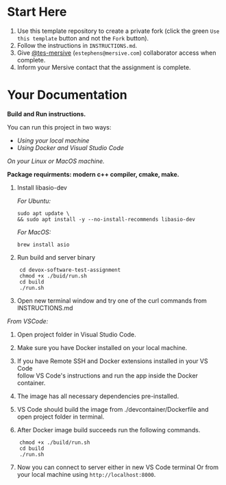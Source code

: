 # Start Here

1. Use this template repository to create a private fork (click the green `Use this template` button and not the `Fork` button).
1. Follow the instructions in `INSTRUCTIONS.md`.
1. Give [@tes-mersive](https://github.com/tes-mersive) (`estephens@mersive.com`) collaborator access when complete.
1. Inform your Mersive contact that the assignment is complete.

# Your Documentation

**Build and Run instructions.**

You can run this project in two ways:
- _Using your local machine_
- _Using Docker and Visual Studio Code_

_On your Linux or MacOS machine._

**Package requirments: modern c++ compiler, cmake, make.**

1. Install libasio-dev

    _For Ubuntu:_

    ```
    sudo apt update \
    && sudo apt install -y --no-install-recommends libasio-dev

    ```

    _For MacOS:_
    ```
    brew install asio
    ```

2. Run build and server binary
```
    cd devox-software-test-assignment
    chmod +x ./buid/run.sh
    cd build
    ./run.sh
```

3. Open new terminal window and try one of the curl commands from INSTRUCTIONS.md

_From VSCode:_

1. Open project folder in Visual Studio Code.

2. Make sure you have Docker installed on your local machine.

3. If you have Remote SSH and Docker extensions installed in your VS Code \
    follow VS Code's instructions and run the app inside the Docker container.

4. The image has all necessary dependencies pre-installed.

5. VS Code should build the image from ./devcontainer/Dockerfile and open project folder in terminal.

6. After Docker image build succeeds run the following commands.
```
    chmod +x ./build/run.sh
    cd build
    ./run.sh
```
7. Now you can connect to server either in new VS Code terminal Or from your local machine using `http://localhost:8000`.